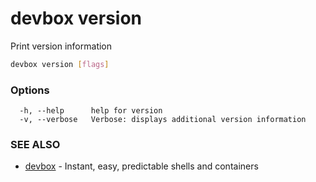 # devbox version

Print version information

```bash
devbox version [flags]
```

### Options

```text
  -h, --help      help for version
  -v, --verbose   Verbose: displays additional version information
```

### SEE ALSO

* [devbox](./devbox.md)	 - Instant, easy, predictable shells and containers

